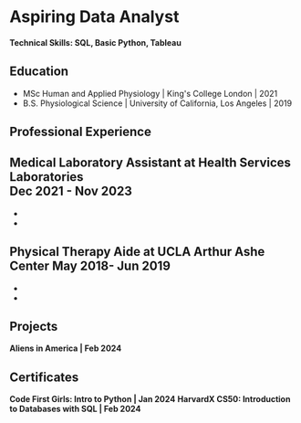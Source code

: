 # Aspiring Data Analyst

#### Technical Skills: SQL, Basic Python, Tableau

## Education ##
- MSc Human and Applied Physiology | King's College London | 2021
- B.S. Physiological Science | University of California, Los Angeles | 2019 

## Professional Experience
**Medical Laboratory Assistant at Health Services Laboratories**  
**Dec 2021 - Nov 2023**
- 
-
-

**Physical Therapy Aide at UCLA Arthur Ashe Center**
**May 2018- Jun 2019**
-
-
-

## Projects
**Aliens in America | Feb 2024**

## Certificates
**Code First Girls: Intro to Python | Jan 2024**
**HarvardX CS50: Introduction to Databases with SQL | Feb 2024**





